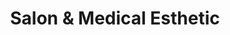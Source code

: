 ---
title: "Salon & Medical Esthetic"
url: /surquillo/salon-y-medical-esthetic/
shop: cosméticos
---